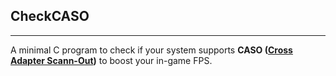 ## CheckCASO
---
A minimal C program to check if your system supports **CASO ([Cross Adapter Scann-Out](https://devblogs.microsoft.com/directx/optimizing-hybrid-laptop-performance-with-cross-adapter-scan-out-caso/))** to boost your in-game FPS.